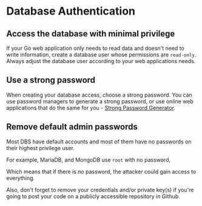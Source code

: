 Database Authentication
=======================

## Access the database with minimal privilege

If your Go web application only needs to read data and doesn't need to write
information, create a database user whose permissions are `read-only`.
Always adjust the database user according to your web applications needs.

## Use a strong password

When creating your database access, choose a strong password. You can use
password managers to generate a strong password, or use online web applications
that do the same for you - [Strong Password Generator][1].

## Remove default admin passwords

Most DBS have default accounts and most of them have no passwords on their
highest privilege user.

For example, MariaDB, and MongoDB use `root` with no password,

Which means that if there is no password, the attacker could gain access to
everything.

Also, don't forget to remove your credentials and/or private key(s) if you're
going to post your code on a publicly accessible repository in Github.

[1]: https://strongpasswordgenerator.com/

